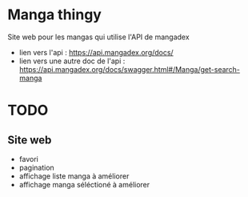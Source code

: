 # Manga thingy 
Site web pour les mangas qui utilise l'API de mangadex 


- lien vers l'api : https://api.mangadex.org/docs/
- lien vers une autre doc de l'api : https://api.mangadex.org/docs/swagger.html#/Manga/get-search-manga

# TODO
## Site web
- favori
- pagination
- affichage liste manga à améliorer
- affichage manga séléctioné à améliorer
